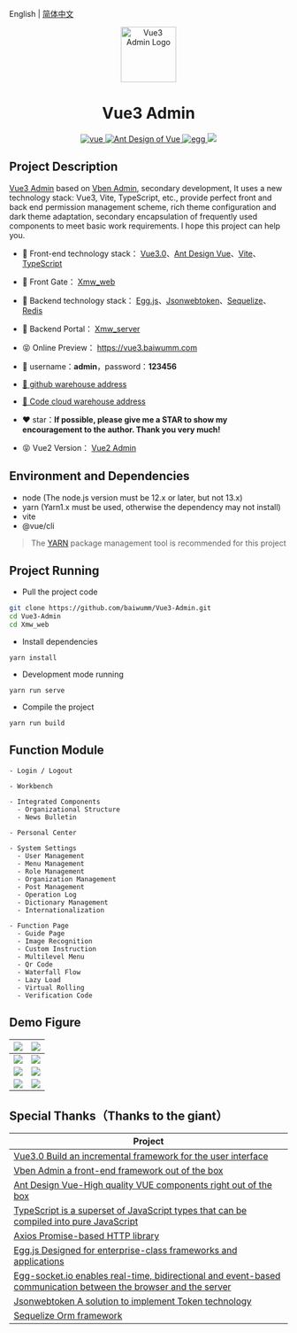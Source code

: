 English | [简体中文](./README.md)

<p align="center"><img width="100" src="https://cdn.baiwumm.com/project/vue3-admin/logo.png!baiwu" alt="Vue3 Admin Logo"></p>

<h1 align="center">Vue3 Admin</h1>

<p align="center">
  <a href="https://github.com/vuejs/vue/" target="_blank">
    <img src="https://cdn.baiwumm.com/project/vue3-admin/shield/vue.svg" alt="vue">
  </a>
  <a href="https://github.com/vueComponent/ant-design-vue/" target="_blank">
    <img src="https://cdn.baiwumm.com/project/vue3-admin/shield/antd.svg" alt="Ant Design of Vue">
  </a>
  <a href="https://github.com/eggjs/egg/" target="_blank">
    <img src="https://cdn.baiwumm.com/project/vue3-admin/shield/egg.svg" alt="egg">
  </a>
  <a>
    <img src="https://cdn.baiwumm.com/project/vue3-admin/shield/build.svg">
  </a>
</p>

## Project Description

 [Vue3 Admin](https://vue3.baiwumm.com/) based on [Vben Admin](https://github.com/anncwb/vue-vben-admin/), secondary development, It uses a new technology stack: Vue3, Vite, TypeScript, etc., provide perfect front and back end permission management scheme, rich theme configuration and dark theme adaptation, secondary encapsulation of frequently used components to meet basic work requirements. I hope this project can help you.

- 🎯 Front-end technology stack： [Vue3.0](https://github.com/vuejs/core/)、[Ant Design Vue](https://github.com/vueComponent/ant-design-vue/)、[Vite](https://github.com/vitejs/vite/)、[TypeScript](https://github.com/microsoft/TypeScript)

- 🔗 Front Gate： [Xmw_web](./Xmw_web)

- 🎯 Backend technology stack： [Egg.js](https://github.com/eggjs/egg/)、[Jsonwebtoken](https://github.com/auth0/node-jsonwebtoken/)、[Sequelize](https://github.com/sequelize/sequelize/)、[Redis](https://github.com/redis/redis/)

- 🔗 Backend Portal： [Xmw_server](./Xmw_server)

- 😝 Online Preview： https://vue3.baiwumm.com

- 🔑 username：**admin**，password：**123456**

- [🚀 github warehouse address](https://github.com/baiwumm/Vue3-Admin/)

- [🚀 Code cloud warehouse address](https://gitee.com/baiwumm/Vue3-Admin/)

- ❤️ star：**If possible, please give me a STAR to show my encouragement to the author. Thank you very much!**

- 😝 Vue2 Version： [Vue2 Admin](https://github.com/baiwumm/Vue2-Admin/)

## Environment and Dependencies

- node (The node.js version must be 12.x or later, but not 13.x)
- yarn (Yarn1.x must be used, otherwise the dependency may not install)
- vite
- @vue/cli

> The [YARN](https://yarnpkg.com/) package management tool is recommended for this project

## Project Running

- Pull the project code
```bash
git clone https://github.com/baiwumm/Vue3-Admin.git
cd Vue3-Admin
cd Xmw_web
```

- Install dependencies
```
yarn install
```

- Development mode running
```
yarn run serve
```

- Compile the project
```
yarn run build
```

## Function Module

```
- Login / Logout

- Workbench

- Integrated Components
  - Organizational Structure
  - News Bulletin

- Personal Center

- System Settings
  - User Management
  - Menu Management
  - Role Management
  - Organization Management
  - Post Management
  - Operation Log
  - Dictionary Management
  - Internationalization

- Function Page
  - Guide Page
  - Image Recognition
  - Custom Instruction
  - Multilevel Menu
  - Qr Code
  - Waterfall Flow
  - Lazy Load
  - Virtual Rolling
  - Verification Code

```

## Demo Figure

| ![](https://cdn.baiwumm.com/project/vue3-admin/demo/login.jpg!baiwu) | ![](https://cdn.baiwumm.com/project/vue3-admin/demo/workbench.jpg!baiwu) |
| ------------------------------------------------------------ | ------------------------------------------------------------ |
| ![](https://cdn.baiwumm.com/project/vue3-admin/demo/personal.jpg!baiwu) | ![](https://cdn.baiwumm.com/project/vue3-admin/demo/menuManagement.jpg!baiwu) |
| ![](https://cdn.baiwumm.com/project/vue3-admin/demo/customDirective.jpg!baiwu) | ![](https://cdn.baiwumm.com/project/vue3-admin/demo/qrcode.jpg!baiwu) |
| ![](https://cdn.baiwumm.com/project/vue3-admin/demo/captcha.jpg!baiwu) | ![](https://cdn.baiwumm.com/project/vue3-admin/demo/lazyLoad.png!baiwu) |

## Special Thanks（Thanks to the giant）

| Project                                                          |
| ---------------------------------------------------------------- |
| [Vue3.0 Build an incremental framework for the user interface](https://github.com/vuejs/core/)                              |
| [Vben Admin a front-end framework out of the box](https://github.com/anncwb/vue-vben-admin/)     |
| [Ant Design Vue-High quality VUE components right out of the box](https://github.com/vueComponent/ant-design-vue/) |
| [TypeScript is a superset of JavaScript types that can be compiled into pure JavaScript](https://github.com/microsoft/TypeScript/) |
| [Axios Promise-based HTTP library](https://github.com/axios/axios/)   |
| [Egg.js Designed for enterprise-class frameworks and applications](https://github.com/eggjs/egg/)                              |
| [Egg-socket.io enables real-time, bidirectional and event-based communication between the browser and the server](https://github.com/eggjs/egg-socket.io/)     |
| [Jsonwebtoken A solution to implement Token technology](https://github.com/auth0/node-jsonwebtoken/) |
| [Sequelize Orm framework](https://github.com/sequelize/sequelize/)                          |
